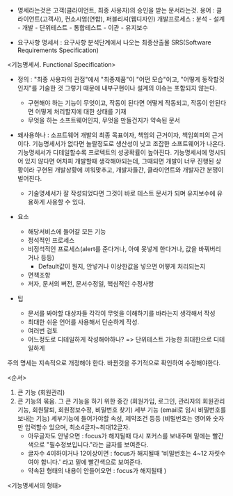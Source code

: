 - 명세라는것은 고객(클라이언트, 최종 사용자)의 승인을 받는 문서라는것.
  용어 : 클라이언트(고객사), 컨소시엄(연합), 퍼블리셔(웹디자인)
  개발프로세스 : 분석 - 설계 - 개발 - 단위테스트 - 통합테스트 - 이관 - 유지보수

- 요구사항 명세서 : 요구사항 분석단계에서 나오는 최종산출물
  SRS(Software Requirements Specification)

<기능명세서. Functional Specification>
- 정의 : "최종 사용자의 관점"에서 "최종제품"이 "어떤 모습"이고, "어떻게 동작할것인지"를 기술한 것
        그렇기 때문에 내부구현이나 설계의 이슈는 포함되지 않는다.
  - 구현해야 하는 기능이 무엇이고, 작동이 된다면 어떻게 작동되고, 작동이 안된다면 어떻게 처리할지에 대한 상태를 기재
  - 무엇을 하는 소프트웨어인지, 무엇을 만들건지가 약속된 문서
- 왜사용하나 :
  소프트웨어 개발의 최종 목표이자, 책임의 근거이자, 책임회피의 근거이다.
  기능명세서가 없다면 놀랄정도로 생산성이 낮고 조잡한 소프트웨어가 나온다.
  기능명세서가 디테일할수록 프로텍트의 성공확률이 높아진다.
  기능명세서에 명시되어 있지 않다면 어차피 개발할때 생각해야되는데, 그때되면 개발이 너무 진행된 상황이라 구현된 개발상황에 끼워맞추고, 개발자들간, 클라이언트와 개발자간 분쟁이 벌어진다.
  - 기술명세서가 잘 작성되었다면 그것이 바로 테스트 문서가 되며 유지보수에 유용하게 사용할 수 있다.

- 요소
  - 해당서비스에 들어갈 모든 기능
  - 정석적인 프로세스
  - 비정석적인 프로세스(alert를 준다거나, 아예 못넣게 한다거나, 값을 바꿔버리거나 등등)
      - Default값이 뭔지, 안넣거나 이상한값을 넣으면 어떻게 처리되는지
  - 면책조항
  - 저자, 문서의 버전, 문서수정일, 핵심적인 수정사항
- 팁
  - 문서를 봐야할 대상자들 각각이 무엇을 이해하기를 바라는지 생각해서 작성
  - 최대한 쉬운 언어를 사용해서 단순하게 작성.
  - 여러번 검토
  - 어느정도로 디테일하게 작성해야하나?
    => 단위테스트 가능한 최대한으로 디테일하게

주의
  명세는 지속적으로 개정해야 한다. 바뀐것을 주기적으로 확인하여 수정해야한다.

<순서>
1. 큰 기능 (회원관리)
2. 큰 기능의 묶음.
  그 큰 기능을 하기 위한 중간 (회원가입, 로그인, 관리자의 회원관리 기능, 회원탈퇴, 회원정보수정, 비밀번호 찾기)
  세부 기능 (email로 임시 비밀번호를 보내는 기능)
  세부기능에 들어가야할 속성, 제약조건 등등
    (비밀번호는 영어와 숫자만 입력할수 있으며, 최소4글자~최대12글자.
      - 아무글자도 안넣으면 : focus가 해지될때 다시 포커스를 보내주며 밑에는 빨간색으로 "필수정보입니다."라는 글자를 보여준다.
      - 글자수 4이하이거나 12이상이면 : focus가 해지될때 '비밀번호는 4~12 자릿수여야 합니다.' 라고 밑에 빨간색으로 보여준다.
      - 약속된 형태의 내용이 안들어오면 : focus가 해지될때
    )


<기능명세서의 형태>
